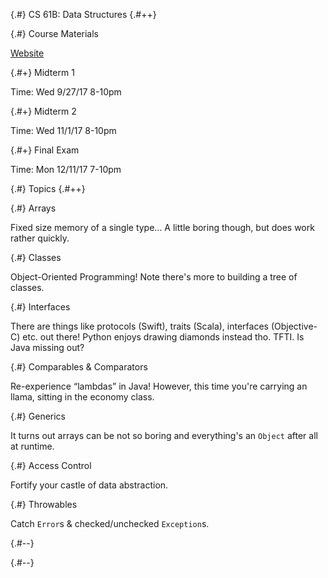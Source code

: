 
{.#} CS 61B: Data Structures
{.#++}

{.#} Course Materials

[Website](https://inst.eecs.berkeley.edu/~cs61b/fa17/)

<div data-markdown class="cards">
  <div data-markdown>

{.#+} Midterm 1

Time: Wed 9/27/17 8-10pm

  </div>
  <div data-markdown>

{.#+} Midterm 2

Time: Wed 11/1/17 8-10pm

  </div>
  <div data-markdown>

{.#+} Final Exam

Time: Mon 12/11/17 7-10pm

  </div>
</div>

{.#} Topics
{.#++}

<div data-markdown class="cards">
  <div data-markdown>

{.#} Arrays

Fixed size memory of a single type... A little boring though, but does work rather quickly.

  </div>
  <div data-markdown>

{.#} Classes

Object-Oriented Programming! Note there's more to building a tree of classes.

  </div>
  <div data-markdown>

{.#} Interfaces

There are things like protocols (Swift), traits (Scala), interfaces (Objective-C) etc. out there! Python enjoys drawing diamonds instead tho.
TFTI. Is Java missing out?

  </div>
  <div data-markdown>

{.#} Comparables & Comparators

Re-experience <q>lambdas</q> in Java! However, this time you're carrying an llama, sitting in the economy class.

  </div>
  <div data-markdown>

{.#} Generics

It turns out arrays can be not so boring and everything's an `Object` after all at runtime.

  </div>
  <div data-markdown>

{.#} Access Control

Fortify your castle of data abstraction.

  </div>
  <div data-markdown>

{.#} Throwables

Catch `Error`s & checked/unchecked `Exception`s.

  </div>
</div>

{.#--}

{.#--}
